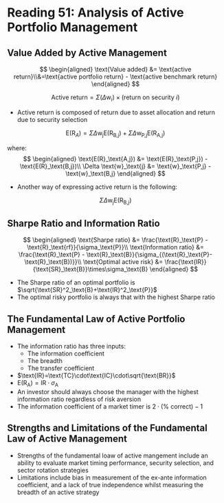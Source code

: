 # Reading 51: Analysis of Active Portfolio Management

## Value Added by Active Management

$$
\begin{aligned}
\text{Value added} &= \text{active return}\\&=\text{active portfolio return} - \text{active benchmark return}
\end{aligned}
$$

$$
\text{Active return} = \Sigma(\Delta \text{w}_i)\times (\text{return on security }i)
$$

- Active return is composed of return due to asset allocation and return due to security selection

$$
\text{E(R}_A)=\Sigma \Delta \text{w}_\text{j} \text{E(R}_\text{B,j}) + \Sigma \Delta \text{w}_\text{P,j} \text{E(R}_\text{A,j})
$$

where:
$$
\begin{aligned}
\text{E(R}_\text{A,j}) &= \text{E(R}_\text{P,j}) - \text{E(R}_\text{B,j})\\
\Delta \text{w}_\text{j} &= \text{w}_\text{P,j} - \text{w}_\text{B,j}
\end{aligned}
$$

- Another way of expressing active return is the following:

$$
\Sigma\Delta\text{w}_\text{j}\text{E(R}_\text{B,j})
$$

## Sharpe Ratio and Information Ratio

$$
\begin{aligned}
\text{Sharpe ratio} &= \frac{\text{R}_\text{P} - \text{R}_\text{rf}}{\sigma_\text{P}}\\
\text{Information ratio} &= \frac{\text{R}_\text{P} - \text{R}_\text{B}}{\sigma_{(\text{R}_\text{P}- \text{R}_\text{B})}}\\
\text{Optimal active risk} &= \frac{\text{IR}}{\text{SR}_\text{B}}\times\sigma_\text{B}
\end{aligned}
$$

- The Sharpe ratio of an optimal portfolio is $\sqrt{\text{SR}^2_\text{B}+\text{IR}^2_\text{P}}$
- The optimal risky portfolio is always that with the highest Sharpe ratio



## The Fundamental Law of Active Portfolio Management

- The information ratio has three inputs:
  - The information coefficient
  - The breadth
  - The transfer coefficient
- $\text{IR}=\text{TC}\cdot\text{IC}\cdot\sqrt{\text{BR}}$
- $\text{E(R}_\text{A}) = \text{IR}\cdot\sigma_\text{A}$
- An investor should always choose the manager with the highest information ratio regardless of risk aversion
- The information coefficient of a market timer is $2 \cdot (\% \text{ correct}) - 1$

## Strengths and Limitations of the Fundamental Law of Active Management

- Strengths of the fundamental loaw of active mangement include an ability to evaluate market timing performance, security selection, and sector rotation strategies
- Limitations include bias in measurement of the ex-ante information coefficient, and a lack of true independence whilst measuring the breadth of an active strategy